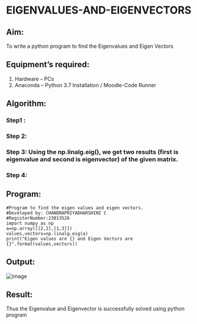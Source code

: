 # EIGENVALUES-AND-EIGENVECTORS
## Aim:
To write a python program to find the Eigenvalues and Eigen Vectors
## Equipment’s required:
1. 	Hardware – PCs
2. 	Anaconda – Python 3.7 Installation / Moodle-Code Runner
## Algorithm:
### Step1 : 
### Step 2: 
### Step 3: Using the np.linalg.eig(),  we get two results (first is eigenvalue and second is eigenvector) of the given matrix.
### Step 4: 

## Program:
```
#Program to find the eigen values and eigen vectors.
#Developed by: CHANDRAPRIYADHARSHINI C
#RegisterNumber:23013526
import numpy as np
a=np.array([[2,2],[1,3]])
values,vectors=np.linalg.eig(a)
print("Eigen values are {} and Eigen Vectors are {}".format(values,vectors))

```
## Output:
![image](https://github.com/Bosevennila/EIGENVALUES-AND-EIGENVECTORS/assets/144870486/b0f5aee3-b7fb-4abe-82a8-806382eaa614)


## Result:
Thus the Eigenvalue and Eigenvector is successfully solved using python program
